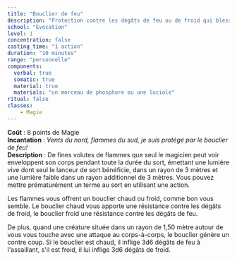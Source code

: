 ```yaml
---
title: "Bouclier de feu"
description: "Protection contre les dégâts de feu ou de froid qui blesse les assaillants."
school: "Évocation"
level: 1
concentration: false
casting_time: "1 action"
duration: "10 minutes"
range: "personnelle"
components:
  verbal: true
  somatic: true
  material: true
  materials: "un morceau de phosphore ou une luciole"
ritual: false
classes:
    - Magie
---
```

**Coût** : 8 points de Magie  
**Incantation** : *Vents du nord, flammes du sud, je suis protégé par le bouclier de feu!*   
**Description** : De fines volutes de flammes que seul le magicien peut voir enveloppent son corps pendant toute la durée du sort, émettant une lumière vive dont seul le lanceur de sort bénéficie, dans un rayon de 3 mètres et une lumière faible dans un rayon additionnel de 3 mètres. Vous pouvez mettre prématurément un terme au sort en utilisant une action.

Les flammes vous offrent un bouclier chaud ou froid, comme bon vous semble. Le bouclier chaud vous apporte une résistance contre les dégâts de froid, le bouclier froid une résistance contre les dégâts de feu.

De plus, quand une créature située dans un rayon de 1,50 mètre autour de vous vous touche avec une attaque au corps-à-corps, le bouclier génère un contre coup. Si le bouclier est chaud, il inflige 3d6 dégâts de feu à l'assaillant, s'il est froid, il lui inflige 3d6 dégâts de froid.  
